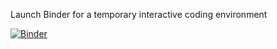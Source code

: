 Launch Binder for a temporary interactive coding environment

[![Binder](https://mybinder.org/badge_logo.svg)](https://mybinder.org/v2/gh/cbassim/BassimMAC_eHealth_sandbox/HEAD)

